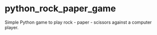# python_rock_paper_game
Simple Python game to play rock - paper - scissors against a computer player.
